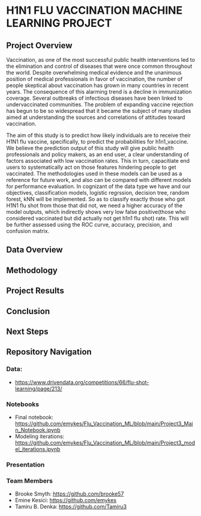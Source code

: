 # H1N1 FLU VACCINATION MACHINE LEARNING PROJECT
## Project Overview
Vaccination, as one of the most successful public health interventions led to the elimination and control of diseases that were once common throughout the world. Despite overwhelming medical evidence and the unanimous position of medical professionals in favor of vaccination, the number of people skeptical about vaccination has grown in many countries in recent years. The consequence of this alarming trend is a decline in immunization coverage. Several outbreaks of infectious diseases have been linked to undervaccinated communities. The problem of expanding vaccine rejection has begun to be so widespread that it became the subject of many studies aimed at understanding the sources and correlations of attitudes toward vaccination.

The aim of this study is to predict how likely individuals are to receive their H1N1 flu vaccine, specifically, to predict the probabilities for h1n1_vaccine. We believe the prediction output of this study will give public health professionals and policy makers, as an end user, a clear understanding of factors associated with low vaccination rates. This in turn, capacitiate end users to systematically act on those features hindering people to get vaccinated. The methodologies used in these models can be used as a reference for future work, and also can be compared with different models for performance evaluation. In cognizant of the data type we have and our objectives, classification models, logistic regrssion, decision tree, random forest, kNN will be implemented. So as to classify exactly those who got H1N1 flu shot from those that did not, we need a higher accuracy of the model outputs, which indirectly shows very low false positive(those who considered vaccinated but did actually not get h1n1 flu shot) rate. This will be further assessed using the ROC curve, accuracy, precision, and confusion matrix.

## Data Overview




## Methodology




## Project Results



## Conclusion




## Next Steps



## Repository Navigation

### Data:
- https://www.drivendata.org/competitions/66/flu-shot-learning/page/213/



### Notebooks
- Final notebook: https://github.com/emykes/Flu_Vaccination_ML/blob/main/Project3_Main_Notebook.ipynb
- Modeling iterations: https://github.com/emykes/Flu_Vaccination_ML/blob/main/Project3_model_iterations.ipynb

### Presentation



### Team Members

- Brooke Smyth: https://github.com/brooke57
- Emine Kesici: https://github.com/emykes
- Tamiru B. Denka: https://github.com/Tamiru3
